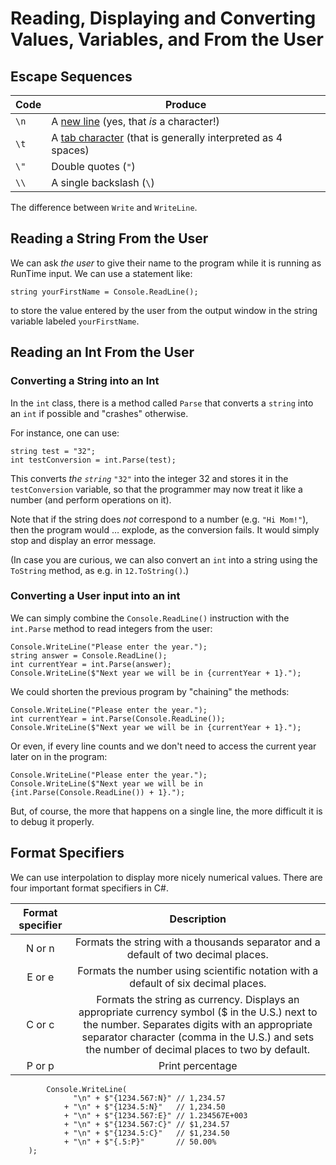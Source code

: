 # Reading, Displaying and Converting Values, Variables, and From the  User

## Escape Sequences

Code | Produce
--- | ---
`\n` | A [new line](https://en.wikipedia.org/wiki/Newline) (yes, that _is_ a character!)
`\t` | A [tab character](https://en.wikipedia.org/wiki/Tab_key#Tab_characters) (that is generally interpreted as 4 spaces)
`\"` | Double quotes (`"`)
`\\` | A single backslash (`\`)

The difference between `Write` and `WriteLine`.

## Reading a String From the User

We can ask _the user_ to give their name to the program while it is running as RunTime input. 
We can use a statement like:

~~~~~~~{.cs}
string yourFirstName = Console.ReadLine();
~~~~~~~

to store the value entered by the user from the output window in the string variable labeled `yourFirstName`.


## Reading an Int From the User

### Converting a String into an Int

In the `int` class, there is a method called `Parse` that converts a `string` into an `int` if possible and "crashes" otherwise.

For instance, one can use:

```{.cs}
string test = "32";
int testConversion = int.Parse(test);
```

This converts _the `string`_ `"32"` into the integer 32 and stores it in the `testConversion` variable, so that the programmer may now treat it like a number (and perform operations on it).

Note that if the string does _not_ correspond to a number (e.g. `"Hi Mom!"`), then the program would … explode, as the conversion fails. It would simply stop and display an error message.

(In case you are curious, we can also convert an `int` into a string using the `ToString` method, as e.g. in `12.ToString()`.)

### Converting a User input into an int

We can simply combine the `Console.ReadLine()` instruction with the `int.Parse` method to read integers from the user:

```{.cs}
Console.WriteLine("Please enter the year.");
string answer = Console.ReadLine();
int currentYear = int.Parse(answer);
Console.WriteLine($"Next year we will be in {currentYear + 1}.");
```

We could shorten the previous program by "chaining" the methods:

```{.cs}
Console.WriteLine("Please enter the year.");
int currentYear = int.Parse(Console.ReadLine());
Console.WriteLine($"Next year we will be in {currentYear + 1}.");
```

Or even, if every line counts and we don't need to access the current year later on in the program:

```{.cs}
Console.WriteLine("Please enter the year.");
Console.WriteLine($"Next year we will be in {int.Parse(Console.ReadLine()) + 1}.");
```

But, of course, the more that happens on a single line, the more difficult it is to debug it properly.
 

## Format Specifiers

We can use interpolation to display more nicely numerical values.
There are four important format specifiers in C#.

Format specifier | Description
:--: | :---------: 
N or n | Formats the string with a thousands separator and a default of two decimal places.
E or e | Formats the number using scientific notation with a default of six decimal places.
C or c | Formats the string as currency. Displays an appropriate currency symbol ($ in the U.S.) next to the number. Separates digits with an appropriate separator character (comma in the U.S.) and sets the number of decimal places to two by default.
P or p | Print percentage

<!--
cf. Fig. 4.13
-->

~~~~~~~{.cs}
        Console.WriteLine(
              "\n" + $"{1234.567:N}" // 1,234.57
            + "\n" + $"{1234.5:N}"   // 1,234.50
            + "\n" + $"{1234.567:E}" // 1.234567E+003
            + "\n" + $"{1234.567:C}" // $1,234.57
            + "\n" + $"{1234.5:C}"   // $1,234.50
            + "\n" + $"{.5:P}"       // 50.00%
    );
~~~~~~~
